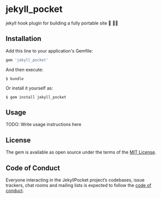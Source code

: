 # jekyll_pocket

jekyll hook plugin for building a fully portable site 🎣 💾👝

## Installation

Add this line to your application's Gemfile:

```ruby
gem 'jekyll_pocket'
```

And then execute:

    $ bundle

Or install it yourself as:

    $ gem install jekyll_pocket

## Usage

TODO: Write usage instructions here

## License

The gem is available as open source under the terms of the [MIT License](https://opensource.org/licenses/MIT).

## Code of Conduct

Everyone interacting in the JekyllPocket project’s codebases, issue trackers, chat rooms and mailing lists is expected to follow the [code of conduct](https://github.com/[USERNAME]/jekyll_pocket/blob/master/CODE_OF_CONDUCT.md).
